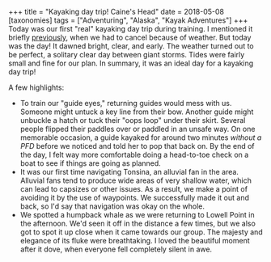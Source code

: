 +++
title = "Kayaking day trip! Caine's Head"
date = 2018-05-08
[taxonomies]
tags = ["Adventuring", "Alaska", "Kayak Adventures"]
+++
Today was our first "real" kayaking day trip during training. I mentioned
it briefly [previously](@/posts/2018-05-05-surface-maps.md), when we had to
cancel because of weather. But today was the day! It dawned bright, clear,
and early. The weather turned out to be perfect, a solitary clear day
between giant storms. Tides were fairly small and fine for our plan. In
summary, it was an ideal day for a kayaking day trip!

<!-- more -->

A few highlights:

- To train our "guide eyes," returning guides would mess with us. Someone might untuck a key line from their bow. Another guide might unbuckle a hatch or tuck their "oops loop" under their skirt. Several people flipped their paddles over or paddled in an unsafe way. On one memorable occasion, a guide kayaked for around two minutes _without a PFD_ before we noticed and told her to pop that back on. By the end of the day, I felt way more comfortable doing a head-to-toe check on a boat to see if things are going as planned.
- It was our first time navigating Tonsina, an alluvial fan in the area. Alluvial fans tend to produce wide areas of very shallow water, which can lead to capsizes or other issues. As a result, we make a point of avoiding it by the use of waypoints. We successfully made it out and back, so I'd say that navigation was okay on the whole.
- We spotted a humpback whale as we were returning to Lowell Point in the afternoon. We'd seen it off in the distance a few times, but we also got to spot it up close when it came towards our group. The majesty and elegance of its fluke were breathtaking. I loved the beautiful moment after it dove, when everyone fell completely silent in awe.
